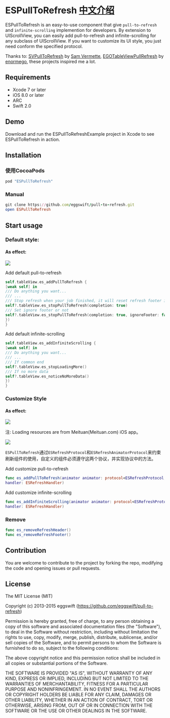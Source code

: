 # ESPullToRefresh  [中文介绍](https://github.com/eggswift/pull-to-refresh/blob/master/README_CN.md)

ESPullToRefresh is an easy-to-use component that give `pull-to-refresh` and `infinite-scrolling` implemention for developers. By extension to UIScrollView, you can easily add pull-to-refresh and infinite-scrolling for any subclass of UIScrollView. If you want to customize its UI style, you just need conform the specified protocol.

Thanks to: [SVPullToRefresh](https://github.com/samvermette/SVPullToRefresh) by [Sam Vermette](https://github.com/samvermette),  [EGOTableViewPullRefresh](https://github.com/enormego/EGOTableViewPullRefresh) by [enormego](http://www.enormego.com),  these projects inspired me a lot.

## Requirements

* Xcode 7 or later
* iOS 8.0 or later
* ARC
* Swift 2.0

## Demo

Download and run the ESPullToRefreshExample project in Xcode to see ESPullToRefresh in action.


## Installation

### 使用CocoaPods

``` ruby
pod "ESPullToRefresh"
```

### Manual

``` ruby
git clone https://github.com/eggswift/pull-to-refresh.git
open ESPullToRefresh
```

## Start usage

### Default style:

#### As effect:

![](https://github.com/eggswift/pull-to-refresh/blob/master/example_default.gif)



Add default pull-to-refresh
``` swift
self.tableView.es_addPullToRefresh {
[weak self] in
/// Do anything you want...
/// ...
/// Stop refresh when your job finished, it will reset refresh footer if completion is true
self?.tableView.es_stopPullToRefresh(completion: true)
/// Set ignore footer or not
self?.tableView.es_stopPullToRefresh(completion: true, ignoreFooter: false)
})
}
```

Add default infinite-scrolling
``` swift
self.tableView.es_addInfiniteScrolling {
[weak self] in
/// Do anything you want...
/// ...
/// If common end
self?.tableView.es_stopLoadingMore()
/// If no more data
self?.tableView.es_noticeNoMoreData()
})
}
```

 
### Customize Style

#### As effect:

![](https://github.com/eggswift/pull-to-refresh/blob/master/example_meituan.gif)

注: Loading resources are from Meituan(Meituan.com) iOS app。

![](https://github.com/eggswift/pull-to-refresh/blob/master/example_wechat.gif)


`ESPullToRefresh`通过`ESRefreshProtocol`和`ESRefreshAnimatorProtocol`来约束刷新组件的使用，自定义的组件必须遵守这两个协议，并实现协议中的方法。

Add customize pull-to-refresh
``` swift
func es_addPullToRefresh(animator animator: protocol<ESRefreshProtocol, ESRefreshAnimatorProtocol>, 
handler: ESRefreshHandler)
```

Add customize infinite-scrolling
``` swift
func es_addInfiniteScrolling(animator animator: protocol<ESRefreshProtocol, ESRefreshAnimatorProtocol>, 
handler: ESRefreshHandler)
```

### Remove

``` swift
func es_removeRefreshHeader()
func es_removeRefreshFooter()
```


## Contribution

You are welcome to contribute to the project by forking the repo, modifying the code and opening issues or pull requests.

## License

The MIT License (MIT)

Copyright (c) 2013-2015 eggswift (https://github.com/eggswift/pull-to-refresh)

Permission is hereby granted, free of charge, to any person obtaining a copy
of this software and associated documentation files (the "Software"), to deal
in the Software without restriction, including without limitation the rights
to use, copy, modify, merge, publish, distribute, sublicense, and/or sell
copies of the Software, and to permit persons to whom the Software is
furnished to do so, subject to the following conditions:

The above copyright notice and this permission notice shall be included in all
copies or substantial portions of the Software.

THE SOFTWARE IS PROVIDED "AS IS", WITHOUT WARRANTY OF ANY KIND, EXPRESS OR
IMPLIED, INCLUDING BUT NOT LIMITED TO THE WARRANTIES OF MERCHANTABILITY,
FITNESS FOR A PARTICULAR PURPOSE AND NONINFRINGEMENT. IN NO EVENT SHALL THE
AUTHORS OR COPYRIGHT HOLDERS BE LIABLE FOR ANY CLAIM, DAMAGES OR OTHER
LIABILITY, WHETHER IN AN ACTION OF CONTRACT, TORT OR OTHERWISE, ARISING FROM,
OUT OF OR IN CONNECTION WITH THE SOFTWARE OR THE USE OR OTHER DEALINGS IN THE
SOFTWARE.


